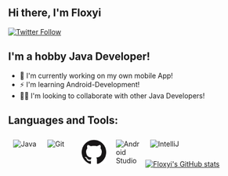 ## Hi there, I'm Floxyi
[![Twitter Follow](https://img.shields.io/twitter/follow/Floxyi1?color=%0d1117&style=for-the-badge)](https://twitter.com/intent/follow?original_referer=https%3A%2F%2Fgithub.com%2FcodeSTACKr&screen_name=Floxyi1)

## I'm a hobby Java Developer!
- 📱 I'm currently working on my own mobile App!
- ⚡ I'm learning Android-Development!
- 👨‍👦 I'm looking to collaborate with other Java Developers!


## Languages and Tools:
<img align="left" alt="Java" width="50px" style="padding: 10px;" src="https://icon-library.com/images/java-icon-png/java-icon-png-3.jpg"/>
<img align="left" alt="Git" width="50px" style="padding: 10px;" src="https://git-scm.com/images/logos/downloads/Git-Icon-1788C.png" />
<img align="left" alt="GitHub" width="50px" style="padding: 10px;" src="https://raw.githubusercontent.com/github/explore/78df643247d429f6cc873026c0622819ad797942/topics/github/github.png" />
<img align="left" alt="Android Studio" width="50px" style="padding: 10px;" src="https://tploder.com/assets/application_androidstudio.png" />
<img alt="IntelliJ" width="50px" style="padding: 10px;" src="https://upload.wikimedia.org/wikipedia/commons/thumb/9/9c/IntelliJ_IDEA_Icon.svg/1200px-IntelliJ_IDEA_Icon.svg.png"/>

[![Floxyi's GitHub stats](https://github-readme-stats.vercel.app/api?username=Floxyi&hide=contribs,prs&count_private=true&show_icons=true&theme=github_dark&hide_border=true)](https://github.com/anuraghazra/github-readme-stats)
